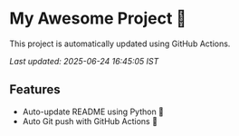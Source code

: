 # My Awesome Project 🚀

This project is automatically updated using GitHub Actions.

_Last updated: 2025-06-24 16:45:05 IST_

## Features
- Auto-update README using Python 🐍
- Auto Git push with GitHub Actions 🤖
